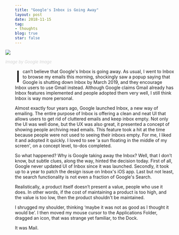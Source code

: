 ```yaml
---
title: "Google's Inbox is Going Away"
layout: post
date: 2018-11-15
tag:
- thoughts
blog: true
star: false
---
```

<style>
ul li {line-height: unset;}

.wrapper-hero {
  width: 112%;
  margin-left: -6%;
}
 
.fl {
  float: left;
  font-size: 50px;
  line-height: 50px;
  padding-top: 0;
  padding-right: 8px;
  padding-left: 3px;
}
</style>

<div class="wrapper-hero">

<img src="https://www.cyfyifanchen.com/assets/images/googles-inbox.jpg" />

<a class="link-to-author"
   style="
          font-style: italic;
          text-decoration: none;
          color: lightgray;
          font-size: 13px;
          display: block;
          margin-top: 10px;
         "
href="https://images.google.com">Image by Google Image</a>
</div>

<span class="fl">I</span> can’t believe that Google's Inbox is going away. As usual, I went to Inbox to browse my emails this morning, shockingly saw a popup saying that Google is shutting down Inbox by March 2019, and they encourage Inbox users to use Gmail instead. Although Google claims Gmail already has Inbox features implemented and people adopted them very well, I still think Inbox is way more personal. 

Almost exactly four years ago, Google launched Inbox, a new way of emailing. The entire purpose of Inbox is offering a clean and neat UI that allows users to get rid of cluttered emails and keep inbox empty. Not only the UI was well done, but the UX was also great, it presented a concept of showing people archiving read emails. This feature took a hit at the time because people were not used to seeing their inboxs empty. For me, I liked it and adopted it quickly. I loved to see  'a sun floating in the middle of my screen', on a concept level, to-dos completed. 

So what happened? Why is Google taking away the Inbox? Well, that I don’t know, but subtle clues, along the way, hinted the decision today. First of all, Google never updated UI of Inbox since it was launched. Secondly, it took up to a year to patch the design issue on Inbox's iOS app. Last but not least, the search functionality is not even a fraction of Google's Search.

Realistically, a product itself doesn’t present a value, people who use it does.  In other words, if the cost of maintaining a product is too high, and the value is too low, then the product shouldn't be maintained. 

I shrugged my shoulder, thinking ‘maybe it was not as good as I thought it would be’. I then moved my mouse cursor to the Applications Folder, dragged an icon, that was strange yet familiar, to the Dock.

It was Mail.